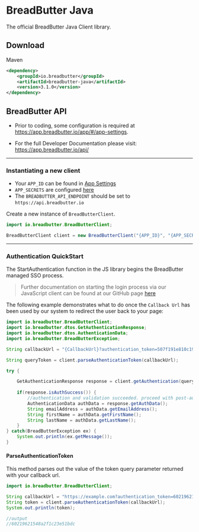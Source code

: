 # BreadButter Java

The official BreadButter Java Client library.

## Download

Maven
```xml
<dependency>
    <groupId>io.breadbutter</groupId>
    <artifactId>breadbutter-java</artifactId>
    <version>3.1.0</version>
</dependency>
```

## BreadButter API


- Prior to coding, some configuration is required at https://app.breadbutter.io/app/#/app-settings.

- For the full Developer Documentation please visit: https://app.breadbutter.io/api/

---
### Instantiating a new client

- Your `APP_ID` can be found in [App Settings](https://app.breadbutter.io/app/#/app-settings)
- `APP_SECRETS` are configured [here](https://app.breadbutter.io/app/#/app-secrets)
- The `BREADBUTTER_API_ENDPOINT` should be set to `https://api.breadbutter.io`

Create a new instance of `BreadButterClient`.  

```java
import io.breadbutter.BreadButterClient;

BreadButterClient client = new BreadButterClient("{APP_ID}", "{APP_SECRET}", "{BREADBUTTER_API_ENDPOINT}");
```
---
### Authentication QuickStart

The StartAuthentication function in the JS library begins the BreadButter managed SSO process.

>Further documentation on starting the login process via our JavaScript client can be found at our GitHub page [here](https://github.com/breadbutter/breadbutter-java)

The following example demonstrates what to do once the `Callback Url` has been used by our system to redirect the user back to your page:

```java
import io.breadbutter.BreadButterClient;
import io.breadbutter.dtos.GetAuthenticationResponse;
import io.breadbutter.dtos.AuthenticationData;
import io.breadbutter.BreadButterException;

String callbackUrl = "{CallbackUrl}?authentication_token=507f191e810c19729de860ea";

String queryToken = client.parseAuthenticationToken(callbackUrl);

try {

    GetAuthenticationResponse response = client.getAuthentication(queryToken);
    
    if(response.isAuthSuccess()) {
        //authentication and validation succeeded. proceed with post-auth workflows for your system
        AuthenticationData authData = response.getAuthData();
        String emailAddress = authData.getEmailAddress();
        String firstName = authData.getFirstName();
        String lastName = authData.getLastName();
    }
} catch(BreadButterException ex) {
    System.out.println(ex.getMessage());
}
```

#### ParseAuthenticationToken
This method parses out the value of the token query parameter returned with your callback url.
```java
import io.breadbutter.BreadButterClient;

String callbackUrl = "https://example.com?authentication_token=60219621548a2f1c23e51bdc";
String token = client.parseAuthenticationToken(callbackUrl);
System.out.println(token);

//output
//60219621548a2f1c23e51bdc
```
